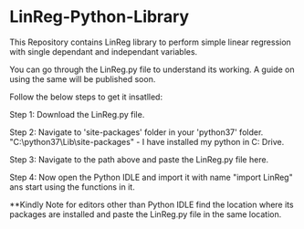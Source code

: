# LinReg-Python-Library

This Repository contains LinReg library to perform simple linear regression with single dependant and independant variables.

You can go through the LinReg.py file to understand its working.
A guide on using the same will be published soon.

Follow the below steps to get it insatlled:
  
  Step 1: Download the LinReg.py file.
  
  Step 2: Navigate to 'site-packages' folder in your 'python37' folder.
          "C:\python37\Lib\site-packages" - I have installed my python in C: Drive.
          
  Step 3: Navigate to the path above and paste the LinReg.py file here.
  
  Step 4: Now open the Python IDLE and import it with name "import LinReg" ans start using the functions in it.
  
  **Kindly Note for editors other than Python IDLE find the location where its packages are installed and paste the LinReg.py file in the same location.
